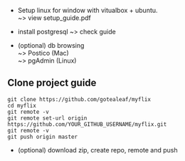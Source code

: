 * Setup linux for window with vitualbox + ubuntu.  
~> view setup_guide.pdf   

* install postgresql
~> check guide  

* (optional) db browsing  
~> Postico (Mac)  
~> pgAdmin (Linux)  

## Clone project guide
```
git clone https://github.com/gotealeaf/myflix
cd myflix
git remote -v
git remote set-url origin https://github.com/YOUR_GITHUB_USERNAME/myflix.git
git remote -v
git push origin master
```

* (optional) download zip, create repo, remote and push